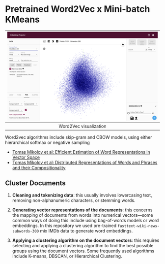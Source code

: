 # Pretrained Word2Vec x Mini-batch KMeans 

| ![Architecture](https://github.com/tuanlda78202/SAIMDB/blob/main/materials/img/w2v_mbkm.png) | 
|:--:| 
| Word2Vec visualization|


Word2vec algorithms include skip-gram and CBOW models, using either hierarchical softmax or negative sampling
- [Tomas Mikolov et al: Efficient Estimation of Word Representations in Vector Space](https://arxiv.org/pdf/1301.3781.pdf)
- [Tomas Mikolov et al: Distributed Representations of Words and Phrases and their Compositionality](https://arxiv.org/abs/1310.4546)

## Cluster Documents  
1. **Cleaning and tokenizing data**: this usually involves lowercasing text, removing non-alphanumeric characters, or stemming words.


2. **Generating vector representations of the documents**: this concerns the mapping of documents from words into numerical vectors—some common ways of doing this include using bag-of-words models or word embeddings. 
    In this repository we used pre-trained `fasttext-wiki-news-subwords-300` mix IMDb data to generate word embeddings.

    
3. **Applying a clustering algorithm on the document vectors**: this requires selecting and applying a clustering algorithm to find the best possible groups using the document vectors. Some frequently used algorithms include K-means, DBSCAN, or Hierarchical Clustering.
